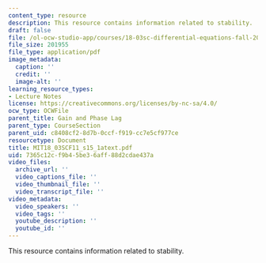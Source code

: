 ```yaml
---
content_type: resource
description: This resource contains information related to stability.
draft: false
file: /ol-ocw-studio-app/courses/18-03sc-differential-equations-fall-2011/7365c12cf9b45be36aff88d2cdae437a_MIT18_03SCF11_s15_1atext.pdf
file_size: 201955
file_type: application/pdf
image_metadata:
  caption: ''
  credit: ''
  image-alt: ''
learning_resource_types:
- Lecture Notes
license: https://creativecommons.org/licenses/by-nc-sa/4.0/
ocw_type: OCWFile
parent_title: Gain and Phase Lag
parent_type: CourseSection
parent_uid: c8408cf2-8d7b-0ccf-f919-cc7e5cf977ce
resourcetype: Document
title: MIT18_03SCF11_s15_1atext.pdf
uid: 7365c12c-f9b4-5be3-6aff-88d2cdae437a
video_files:
  archive_url: ''
  video_captions_file: ''
  video_thumbnail_file: ''
  video_transcript_file: ''
video_metadata:
  video_speakers: ''
  video_tags: ''
  youtube_description: ''
  youtube_id: ''
---
```

This resource contains information related to stability.
